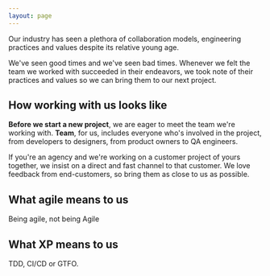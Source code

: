```yaml
---
layout: page
---
```

Our industry has seen a plethora of collaboration models, engineering practices and values despite its relative young age.

We've seen good times and we've seen bad times. Whenever we felt the team we worked with succeeded in their endeavors, we took note of their practices and values so we can bring them to our next project.

## How working with us looks like

**Before we start a new project**, we are eager to meet the team we're working with. **Team**, for us, includes everyone who's involved in the project, from developers to designers, from product owners to QA engineers.

If you're an agency and we're working on a customer project of yours together, we insist on a direct and fast channel to that customer. We love feedback from end-customers, so bring them as close to us as possible.

## What agile means to us

Being agile, not being Agile

## What XP means to us

TDD, CI/CD or GTFO.